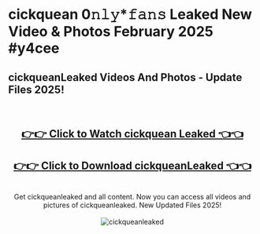 # cickquean 0𝚗𝚕𝚢*𝚏𝚊𝚗𝚜 Leaked New Video & Photos February 2025 #y4cee

<h2>cickqueanLeaked Videos And Photos - Update Files 2025!</h2>
<br>
<div align="center">
<h2><a href="https://mediaupload.pro?title=cickquean&ref=11F" rel="nofollow">👉👉 Click to Watch cickquean Leaked 👈👈</a></h2>
<h2><a href="https://mediaupload.pro?title=cickquean&ref=11F" rel="nofollow">👉👉 Click to Download cickqueanLeaked 👈👈</a></h2>
<br>
Get cickqueanleaked and all content. Now you can access all videos and pictures of cickqueanleaked. New Updated Files 2025!
<br>
<br>
<a href="https://mediaupload.pro?title=cickquean&ref=11F" rel="nofollow" data-target="animated-image.originalLink"><img src="https://i.ibb.co/Gkj2r4b/banner.png" alt="cickqueanleaked" style="max-width: 100%; display: inline-block;" data-target="animated-image.originalImage"></a>
</div>
<br>

